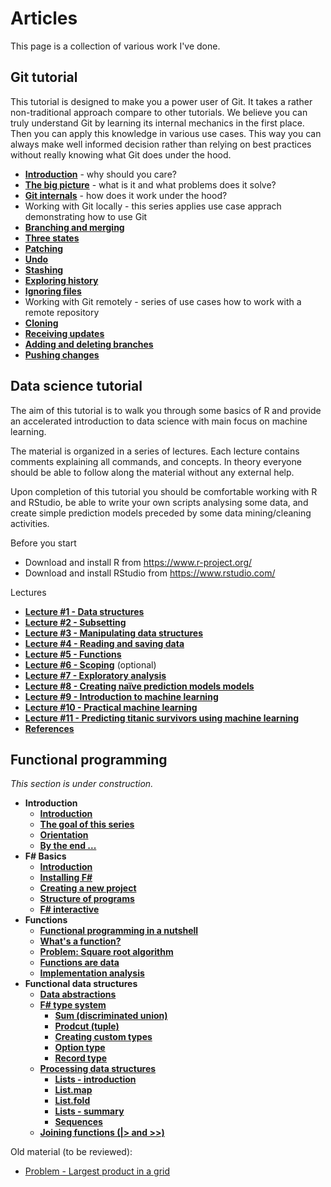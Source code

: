 # ArticlesThis page is a collection of various work I've done. ## Git tutorial This tutorial is designed to make you a power user of Git. It takes a rather non-traditional approach compare to other tutorials. We believe you can truly understand Git by learning its internal mechanics in the first place. Then you can apply this knowledge in various use cases. This way you can always make well informed decision rather than relying on best practices without really knowing what Git does under the hood.* [**Introduction**](texts/git_tutorial/introduction.md) - why should you care?* [**The big picture**](texts/git_tutorial/the_big_picture.md) - what is it and what problems does it solve?* [**Git internals**](texts/git_tutorial/git_internals.md) - how does it work under the hood?* Working with Git locally - this series applies use case apprach demonstrating how to use Git * [**Branching and merging**](texts/git_tutorial/working_locally_merging_strategies.md) * [**Three states**](texts/git_tutorial/working_locally_three_states.md) * [**Patching**](texts/git_tutorial/working_locally_patching.md) * [**Undo**](texts/git_tutorial/working_locally_undo.md) * [**Stashing**](texts/git_tutorial/working_locally_stashing.md) * [**Exploring history**](texts/git_tutorial/working_locally_exploring_history.md) * [**Ignoring files**](texts/git_tutorial/working_locally_gitignore.md)* Working with Git remotely - series of use cases how to work with a remote repository * [**Cloning**](texts/git_tutorial/working_remotely_cloning.md) * [**Receiving updates**](texts/git_tutorial/working_remotely_receiving_updates.md) * [**Adding and deleting branches**](texts/git_tutorial/working_remotely_adding_branches.md) * [**Pushing changes**](texts/git_tutorial/working_remotely_pushing_changes.md) ## Data science tutorial The aim of this tutorial is to walk you through some basics of R and provide an accelerated introduction to data science with main focus on machine learning. The material is organized in a series of lectures. Each lecture contains comments explaining all commands, and concepts. In theory everyone should be able to follow along the material without any external help.Upon completion of this tutorial you should be comfortable working with R and RStudio, be able to write your own scripts analysing some data, and create simple prediction models preceded by some data mining/cleaning activities.Before you start* Download and install R from https://www.r-project.org/* Download and install RStudio from https://www.rstudio.com/Lectures * [**Lecture #1 - Data structures**](texts/data_science/lecture_01_data_structures.md)* [**Lecture #2 - Subsetting**](texts/data_science/lecture_02_subsetting.md)* [**Lecture #3 - Manipulating data structures**](texts/data_science/lecture_03_manipulating_data_structures.md)* [**Lecture #4 - Reading and saving data**](texts/data_science/lecture_04_reading_and_saving_data.md)* [**Lecture #5 - Functions**](texts/data_science/lecture_04_reading_and_saving_data.md)* [**Lecture #6 - Scoping**](texts/data_science/lecture_06_scoping.md) (optional)* [**Lecture #7 - Exploratory analysis**](texts/data_science/lecture_07_exploratory_analysis.md)* [**Lecture #8 - Creating naïve prediction models models**](texts/data_science/lecture_08_creating_naive_prediction_models.md)* [**Lecture #9 - Introduction to machine learning**](texts/data_science/lecture_09_introduction_to_machine_learning.md)* [**Lecture #10 - Practical machine learning**](texts/data_science/lecture_10_practical_machine_learning.md)* [**Lecture #11 - Predicting titanic survivors using machine learning**](texts/data_science/lecture_11_predicting_titanic_survivors_using_machine_learning.md)* [**References**](texts/data_science/references.md)## Functional programming *This section is under construction.** **Introduction**  * [**Introduction**](texts/functional_programming/01_introduction.md)  * [**The goal of this series**](texts/functional_programming/02_goal_of_this_series.md)  * [**Orientation**](texts/functional_programming/03_orientation_to_this_series.md)  * [**By the end ...**](texts/functional_programming/04_by_the_end.md)* **F# Basics**  * [**Introduction**](texts/functional_programming/11_introduction.md)  * [**Installing F#**](texts/functional_programming/12_installing_fsharp.md)  * [**Creating a new project**](texts/functional_programming/13_creating_a_new_project.md)  * [**Structure of programs**](texts/functional_programming/14_structure_of_programs.md)  * [**F# interactive**](texts/functional_programming/15_fsharp_interactive.md)* **Functions**  * [**Functional programming in a nutshell**](texts/functional_programming/21_functional_programming_in_a_nutshell.md)  * [**What's a function?**](texts/functional_programming/22_whats_a_function.md)  * [**Problem: Square root algorithm**](texts/functional_programming/23_problem_sqrt_algorithm.md)  * [**Functions are data**](texts/functional_programming/24_functions_are_data.md)  * [**Implementation analysis**](texts/functional_programming/25_implementation_analysis.md)* **Functional data structures**  * [**Data abstractions**](texts/functional_programming/310_data_abstraction.md)  * [**F# type system**](texts/functional_programming/320_fsharp_type_system.md)    * [**Sum (discriminated union)**](texts/functional_programming/321_sum_discriminated_union.md)    * [**Prodcut (tuple)**](texts/functional_programming/322_product_tuple.md)    * [**Creating custom types**](texts/functional_programming/323_creating_custom_types.md)    * [**Option type**](texts/functional_programming/324_option_type.md)    * [**Record type**](texts/functional_programming/325_record_type.md)  * [**Processing data structures**](texts/functional_programming/330_processing_data_structures.md)    * [**Lists - introduction**](texts/functional_programming/331_lists.introduction.md)    * [**List.map**](texts/functional_programming/332_list_map.md)    * [**List.fold**](texts/functional_programming/333_list_fold.md)    * [**Lists - summary**](texts/functional_programming/334_lists_summary.md)    * [**Sequences**](texts/functional_programming/335_sequences.md)  * [**Joining functions (|> and >>)**](texts/functional_programming/340_joining_functions.md)  Old material (to be reviewed):* [Problem - Largest product in a grid](texts/project_euler_problem_11.md)